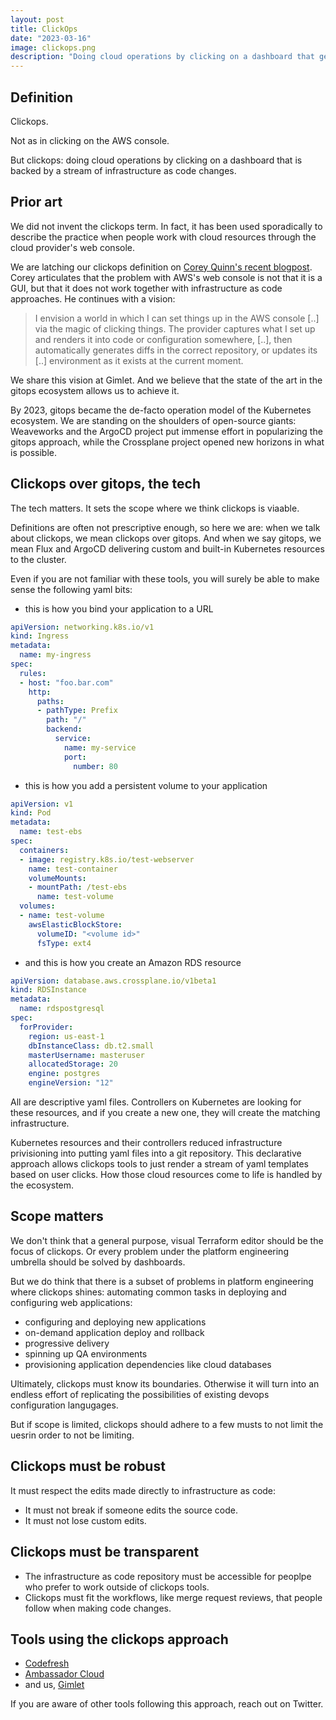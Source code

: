 ```yaml
---
layout: post
title: ClickOps
date: "2023-03-16"
image: clickops.png
description: "Doing cloud operations by clicking on a dashboard that generates a stream of infrastructure as code changes."
---
```


## Definition

Clickops.

Not as in clicking on the AWS console.

But clickops: doing cloud operations by clicking on a dashboard that is backed by a stream of infrastructure as code changes.

## Prior art

We did not invent the clickops term. In fact, it has been used sporadically to describe the practice when people work with cloud resources through the cloud provider's web console.

We are latching our clickops definition on [Corey Quinn's recent blogpost](https://www.lastweekinaws.com/blog/clickops/). Corey articulates that the problem with AWS's web console is not that it is a GUI, but that it does not work together with infrastructure as code approaches. He continues with a vision:

> I envision a world in which I can set things up in the AWS console [..] via the magic of clicking things. The provider captures what I set up and renders it into code or configuration somewhere, [..], then automatically generates diffs in the correct repository, or updates its [..] environment as it exists at the current moment.

We share this vision at Gimlet. And we believe that the state of the art in the gitops ecosystem allows us to achieve it.

By 2023, gitops became the de-facto operation model of the Kubernetes ecosystem. We are standing on the shoulders of open-source giants: Weaveworks and the ArgoCD project put immense effort in popularizing the gitops approach, while the Crossplane project opened new horizons in what is possible.

## Clickops over gitops, the tech

The tech matters. It sets the scope where we think clickops is viaable.

Definitions are often not prescriptive enough, so here we are: when we talk about clickops, we mean clickops over gitops. And when we say gitops, we mean Flux and ArgoCD delivering custom and built-in Kubernetes resources to the cluster.

Even if you are not familiar with these tools, you will surely be able to make sense the following yaml bits:

- this is how you bind your application to a URL

```yaml
apiVersion: networking.k8s.io/v1
kind: Ingress
metadata:
  name: my-ingress
spec:
  rules:
  - host: "foo.bar.com"
    http:
      paths:
      - pathType: Prefix
        path: "/"
        backend:
          service:
            name: my-service
            port:
              number: 80
```

- this is how you add a persistent volume to your application

```yaml
apiVersion: v1
kind: Pod
metadata:
  name: test-ebs
spec:
  containers:
  - image: registry.k8s.io/test-webserver
    name: test-container
    volumeMounts:
    - mountPath: /test-ebs
      name: test-volume
  volumes:
  - name: test-volume
    awsElasticBlockStore:
      volumeID: "<volume id>"
      fsType: ext4
```

- and this is how you create an Amazon RDS resource

```yaml
apiVersion: database.aws.crossplane.io/v1beta1
kind: RDSInstance
metadata:
  name: rdspostgresql
spec:
  forProvider:
    region: us-east-1
    dbInstanceClass: db.t2.small
    masterUsername: masteruser
    allocatedStorage: 20
    engine: postgres
    engineVersion: "12"
```

All are descriptive yaml files. Controllers on Kubernetes are looking for these resources, and if you create a new one, they will create the matching infrastructure.

Kubernetes resources and their controllers reduced infrastructure privisioning into putting yaml files into a git repository. This declarative approach allows clickops tools to just render a stream of yaml templates based on user clicks. How those cloud resources come to life is handled by the ecosystem.

## Scope matters

We don't think that a general purpose, visual Terraform editor should be the focus of clickops. Or every problem under the platform engineering umbrella should be solved by dashboards.

But we do think that there is a subset of problems in platform engineering where clickops shines: automating common tasks in deploying and configuring web applications:

- configuring and deploying new applications
- on-demand application deploy and rollback
- progressive delivery
- spinning up QA environments
- provisioning application dependencies like cloud databases

Ultimately, clickops must know its boundaries. Otherwise it will turn into an endless effort of replicating the possibilities of existing devops configuration langugages.

But if scope is limited, clickops should adhere to a few musts to not limit the uesrin order to not be limiting.

## Clickops must be robust

It must respect the edits made directly to infrastructure as code: 
- It must not break if someone edits the source code.
- It must not lose custom edits.

## Clickops must be transparent

- The infrastructure as code repository must be accessible for peoplpe who prefer to work outside of clickops tools.
- Clickops must fit the workflows, like merge request reviews, that people follow when making code changes.

## Tools using the clickops approach

- [Codefresh](https://codefresh.io/)
- [Ambassador Cloud](https://www.getambassador.io/products/ambassador-cloud)
- and us, [Gimlet](https://gimlet.io)

If you are aware of other tools following this approach, reach out on Twitter.
